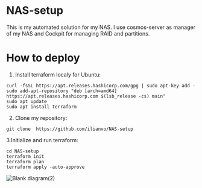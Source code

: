 # NAS-setup
This is my automated solution for my NAS.
I use cosmos-server as manager of my NAS and Cockpit for managing RAID and partitions.

# How to deploy
1. Install terraform localy for Ubuntu:
```
curl -fsSL https://apt.releases.hashicorp.com/gpg | sudo apt-key add -
sudo add-apt-repository "deb [arch=amd64] https://apt.releases.hashicorp.com $(lsb_release -cs) main"
sudo apt update
sudo apt install terraform
 ```
2. Clone my repository:
```
git clone  https://github.com/ilianvo/NAS-setup
```

3.Initialize and run terraform:
```
cd NAS-setup
terraform init 
terraform plan
terraform apply -auto-approve
```
![Blank diagram(2)](https://github.com/ilianvo/NAS-setup/assets/119301418/a78a5664-a1b6-476b-a305-e8bf9125f2ce)
